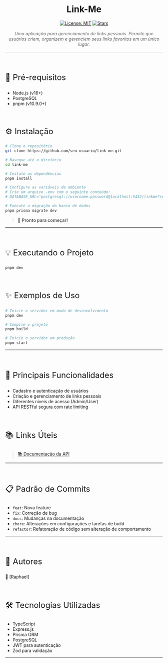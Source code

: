 <div align="center">

# Link-Me

[![License: MIT](https://img.shields.io/badge/License-MIT-yellow.svg)](https://opensource.org/licenses/MIT)
[![Stars](https://img.shields.io/github/stars/seu-usuario/link-me?style=social)](https://github.com/raphaeleliass/link-me-backend/stargazers)

<em style="display: block; margin: 1rem auto; max-width: 600px; color: #666">
Uma aplicação para gerenciamento de links pessoais. Permite que usuários criem, organizem e gerenciem seus links favoritos em um único lugar.
</em>

</div>

---

<p style="font-size: 1.6rem; margin-top: 4rem">🔧 Pré-requisitos</p>

- Node.js (v16+)
- PostgreSQL
- pnpm (v10.9.0+)

<p style="font-size: 1.6rem; margin-top: 4rem">⚙️ Instalação</p>

```bash
# Clone o repositório
git clone https://github.com/seu-usuario/link-me.git

# Navegue até o diretório
cd link-me

# Instale as dependências
pnpm install

# Configure as variáveis de ambiente
# Crie um arquivo .env com o seguinte conteúdo:
# DATABASE_URL="postgresql://username:password@localhost:5432/linkme?schema=public"

# Execute a migração do banco de dados
pnpm prisma migrate dev
```

> 🎉 **Pronto para começar!**

---

<p style="font-size: 1.6rem; margin-top: 4rem">💡 Executando o Projeto</p>

```bash
pnpm dev
```

<p style="font-size: 1.6rem; margin-top: 4rem">✨ Exemplos de Uso</p>

```bash
# Inicie o servidor em modo de desenvolvimento
pnpm dev

# Compile o projeto
pnpm build

# Inicie o servidor em produção
pnpm start
```

---

<p style="font-size: 1.6rem; margin-top: 4rem">🌟 Principais Funcionalidades</p>

- Cadastro e autenticação de usuários
- Criação e gerenciamento de links pessoais
- Diferentes níveis de acesso (Admin/User)
- API RESTful segura com rate limiting

<p style="font-size: 1.6rem; margin-top: 4rem">📚 Links Úteis</p>

> [📚 Documentação da API](https://link-me-backend-nine.vercel.app/api-docs)

---

<p style="font-size: 1.6rem; margin-top: 4rem">📋 Padrão de Commits</p>

- `feat`: Nova feature
- `fix`: Correção de bug
- `docs`: Mudanças na documentação
- `chore`: Alterações em configurações e tarefas de build
- `refactor`: Refatoração de código sem alteração de comportamento

---

<p style="font-size: 1.6rem; margin-top: 4rem">👥 Autores</p>

👤 [Raphael]

<p style="font-size: 1.6rem; margin-top: 4rem">🛠️ Tecnologias Utilizadas</p>

- TypeScript
- Express.js
- Prisma ORM
- PostgreSQL
- JWT para autenticação
- Zod para validação

---
